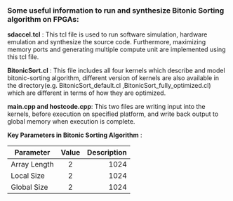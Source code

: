 
### Some useful information to run and synthesize Bitonic Sorting algorithm on FPGAs:

__sdaccel.tcl__ : This tcl file is used to run software simulation, hardware emulation and synthesize the source code. Furthermore, maximizing memory ports and generating multiple compute unit are implemented using this tcl file.

__BitonicSort.cl__ : This file includes all four kernels which describe and model bitonic-sorting algorithm, different version of kernels are also available in the directory(e.g. BitonicSort_default.cl ,BitonicSort_fully_optimized.cl) which are different in terms of how they are optimized.

__main.cpp and hostcode.cpp__: This two files are writing input into the kernels, before execution on specified platform, and write back output to global memory when execution is complete.


__Key Parameters in Bitonic Sorting Algorithm__ :

|    Parameter      |  Value      | Description    |   
|----------|:-------------:|------:|
|  Array Length        |  2 | 1024  |
|  Local Size         |  2 | 1024  |
|  Global Size        |  2 | 1024  |

















 

